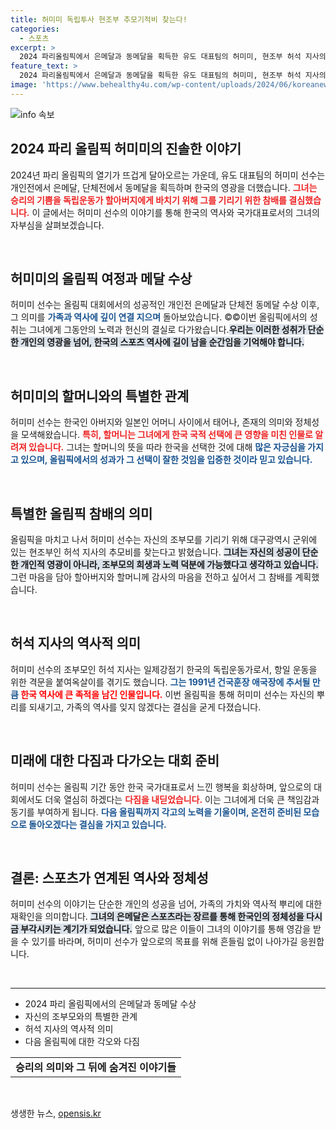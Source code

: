 ```yaml
---
title: 허미미 독립투사 현조부 추모기적비 찾는다!
categories:
  - 스포츠
excerpt: >
  2024 파리올림픽에서 은메달과 동메달을 획득한 유도 대표팀의 허미미, 현조부 허석 지사의 추모기적비를 찾는다. 할머니에게 보여주고 싶었다는 그의 감동적인 참배 여정이 주목받고 있다!
feature_text: >
  2024 파리올림픽에서 은메달과 동메달을 획득한 유도 대표팀의 허미미, 현조부 허석 지사의 추모기적비를 찾는다. 할머니에게 보여주고 싶었다는 그의 감동적인 참배 여정이 주목받고 있다!
image: 'https://www.behealthy4u.com/wp-content/uploads/2024/06/koreanews.jpg'
---
```


<p><img src="https://www.behealthy4u.com/wp-content/uploads/2024/06/koreanews.jpg" alt="info 속보" /></p>

<h2 data-ke-size="size26">2024 파리 올림픽 허미미의 진솔한 이야기</h2>

<p data-ke-size="size16">2024년 파리 올림픽의 열기가 뜨겁게 달아오르는 가운데, 유도 대표팀의 허미미 선수는 개인전에서 은메달, 단체전에서 동메달을 획득하며 한국의 영광을 더했습니다. <b><span style="color: #ee2323;">그녀는 승리의 기쁨을 독립운동가 할아버지에게 바치기 위해 그를 기리기 위한 참배를 결심했습니다.</span></b> 이 글에서는 허미미 선수의 이야기를 통해 한국의 역사와 국가대표로서의 그녀의 자부심을 살펴보겠습니다.</p>

<p data-ke-size="size16">&nbsp;</p>

<h2 data-ke-size="size26">허미미의 올림픽 여정과 메달 수상</h2>

<p data-ke-size="size16">허미미 선수는 올림픽 대회에서의 성공적인 개인전 은메달과 단체전 동메달 수상 이후, 그 의미를 <b><span style="color: #1a5490;">가족과 역사에 깊이 연결 지으며</span></b> 돌아보았습니다. ©©이번 올림픽에서의 성취는 그녀에게 그동안의 노력과 헌신의 결실로 다가왔습니다.<b><span style="background-color: #21538527;">우리는 이러한 성취가 단순한 개인의 영광을 넘어, 한국의 스포츠 역사에 길이 남을 순간임을 기억해야 합니다.</span></b> </p>

<p data-ke-size="size16">&nbsp;</p>

<h2 data-ke-size="size26">허미미의 할머니와의 특별한 관계</h2>

<p data-ke-size="size16">허미미 선수는 한국인 아버지와 일본인 어머니 사이에서 태어나, 존재의 의미와 정체성을 모색해왔습니다. <b><span style="color: #ee2323;">특히, 할머니는 그녀에게 한국 국적 선택에 큰 영향을 미친 인물로 알려져 있습니다.</span></b> 그녀는 할머니의 뜻을 따라 한국을 선택한 것에 대해 <b><span style="color: #1a5490;">많은 자긍심을 가지고 있으며, 올림픽에서의 성과가 그 선택이 잘한 것임을 입증한 것이라 믿고 있습니다.</span></b></p>

<p data-ke-size="size16">&nbsp;</p>

<h2 data-ke-size="size26">특별한 올림픽 참배의 의미</h2>

<p data-ke-size="size16">올림픽을 마치고 나서 허미미 선수는 자신의 조부모를 기리기 위해 대구광역시 군위에 있는 현조부인 허석 지사의 추모비를 찾는다고 밝혔습니다. <b><span style="background-color: #21538527;">그녀는 자신의 성공이 단순한 개인적 영광이 아니라, 조부모의 희생과 노력 덕분에 가능했다고 생각하고 있습니다.</span></b> 그런 마음을 담아 할아버지와 할머니께 감사의 마음을 전하고 싶어서 그 참배를 계획했습니다.</p>

<p data-ke-size="size16">&nbsp;</p>

<h2 data-ke-size="size26">허석 지사의 역사적 의미</h2>

<p data-ke-size="size16">허미미 선수의 조부모인 허석 지사는 일제강점기 한국의 독립운동가로서, 항일 운동을 위한 격문을 붙여옥살이를 겪기도 했습니다. <b><span style="color: #1a5490;">그는 1991년 건국훈장 애국장에 추서될 만큼 <span style="color:red">한국 역사에 큰 족적을 남긴 인물입니다.</span></span></b> 이번 올림픽을 통해 허미미 선수는 자신의 뿌리를 되새기고, 가족의 역사를 잊지 않겠다는 결심을 굳게 다졌습니다.</p>

<p data-ke-size="size16">&nbsp;</p>

<h2 data-ke-size="size26">미래에 대한 다짐과 다가오는 대회 준비</h2>

<p data-ke-size="size16">허미미 선수는 올림픽 기간 동안 한국 국가대표로서 느낀 행복을 회상하며, 앞으로의 대회에서도 더욱 열심히 하겠다는 <b><span style="color: #ee2323;">다짐을 내딛었습니다.</span></b> 이는 그녀에게 더욱 큰 책임감과 동기를 부여하게 됩니다. <b><span style="color: #1a5490;">다음 올림픽까지 각고의 노력을 기울이며, 온전히 준비된 모습으로 돌아오겠다는 결심을 가지고 있습니다.</span></b></p>

<p data-ke-size="size16">&nbsp;</p>

<h2 data-ke-size="size26">결론: 스포츠가 연계된 역사와 정체성</h2>

<p data-ke-size="size16">허미미 선수의 이야기는 단순한 개인의 성공을 넘어, 가족의 가치와 역사적 뿌리에 대한 재확인을 의미합니다. <b><span style="background-color: #21538527;">그녀의 은메달은 스포츠라는 장르를 통해 한국인의 정체성을 다시금 부각시키는 계기가 되었습니다.</span></b> 앞으로 많은 이들이 그녀의 이야기를 통해 영감을 받을 수 있기를 바라며, 허미미 선수가 앞으로의 목표를 위해 흔들림 없이 나아가길 응원합니다.</p>

<p data-ke-size="size16">&nbsp;</p>

<hr>

<ul>
<li>2024 파리 올림픽에서의 은메달과 동메달 수상</li>
<li>자신의 조부모와의 특별한 관계</li>
<li>허석 지사의 역사적 의미</li>
<li>다음 올림픽에 대한 각오와 다짐</li>
</ul>

<table>
<tr>
<td style="text-align: center; height: 17px;"><b>승리의 의미와 그 뒤에 숨겨진 이야기들</b></td>
</tr>
</table>

<p data-ke-size="size16">&nbsp;</p>
생생한 뉴스, <a href="https://opensis.kr" rel="dofollow">opensis.kr</a>


